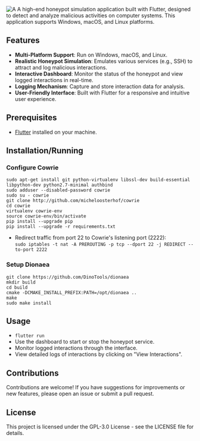![A](https://github.com/user-attachments/assets/254ec99f-45d9-4062-a4bf-5021c46f937a)
A high-end honeypot simulation application built with Flutter, designed to detect and analyze malicious activities on computer systems. This application supports Windows, macOS, and Linux platforms.

## Features

- **Multi-Platform Support**: Run on Windows, macOS, and Linux.
- **Realistic Honeypot Simulation**: Emulates various services (e.g., SSH) to attract and log malicious interactions.
- **Interactive Dashboard**: Monitor the status of the honeypot and view logged interactions in real-time.
- **Logging Mechanism**: Capture and store interaction data for analysis.
- **User-Friendly Interface**: Built with Flutter for a responsive and intuitive user experience.

## Prerequisites
- [Flutter](https://flutter.dev/docs/get-started/install) installed on your machine.

## Installation/Running
### Configure Cowrie
`sudo apt-get install git python-virtualenv libssl-dev build-essential libpython-dev python2.7-minimal authbind` <br>
`sudo adduser --disabled-password cowrie`<br>
`sudo su - cowrie`<br>
`git clone http://github.com/micheloosterhof/cowrie`<br>
`cd cowrie`<br>
`virtualenv cowrie-env` <br>
`source cowrie-env/bin/activate` <br>
`pip install --upgrade pip` <br>
`pip install --upgrade -r requirements.txt` <br>

- Redirect traffic from port 22 to Cowrie's listening port (2222): <br>
`sudo iptables -t nat -A PREROUTING -p tcp --dport 22 -j REDIRECT --to-port 2222`

### Setup Dionaea
`git clone https://github.com/DinoTools/dionaea` <br>
`mkdir build` <br>
`cd build` <br>
`cmake -DCMAKE_INSTALL_PREFIX:PATH=/opt/dionaea ..` <br>
`make` <br>
`sudo make install` <br>

## Usage
- `flutter run`
- Use the dashboard to start or stop the honeypot service.
- Monitor logged interactions through the interface.
- View detailed logs of interactions by clicking on "View Interactions".

## Contributions
Contributions are welcome! If you have suggestions for improvements or new features, please open an issue or submit a pull request.

## License
This project is licensed under the GPL-3.0 License - see the LICENSE file for details.

